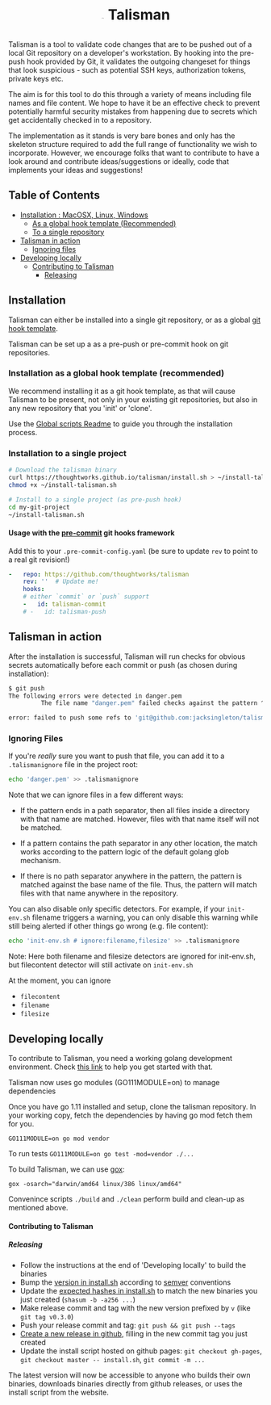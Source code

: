 <div style="display: flex; justify-content: center;">
	<h1 align="center">
		<img class=logo align=bottom width="5%" height="5%" src="https://thoughtworks.github.io/talisman/logo.svg" />
		Talisman</h1>
</div>

Talisman is a tool to validate code changes that are to be pushed out
of a local Git repository on a developer's workstation. By hooking
into the pre-push hook provided by Git, it validates the outgoing
changeset for things that look suspicious - such as potential SSH
keys, authorization tokens, private keys etc.

The aim is for this tool to do this through a variety of means
including file names and file content. We hope to have it be an
effective check to prevent potentially harmful security mistakes from
happening due to secrets which get accidentally checked in to a
repository.

The implementation as it stands is very bare bones and only has the
skeleton structure required to add the full range of functionality we
wish to incorporate. However, we encourage folks that want to
contribute to have a look around and contribute ideas/suggestions or
ideally, code that implements your ideas and suggestions!

## Table of Contents
- [Installation : MacOSX, Linux, Windows](#installation)
	- [As a global hook template (Recommended)](#installation-as-a-global-hook-template-(recommended))
	- [To a single repository](#installation-to-a-single-project) 
- [Talisman in action](#talisman-in-action)
	- [Ignoring files](#ignoring-files)
- [Developing locally](#developing-locally)
	- [Contributing to Talisman](#contributing-to-Talisman)
		- [Releasing](#releasing)  



## Installation

Talisman can either be installed into a single git repository, or as a global
[git hook template](https://git-scm.com/docs/git-init#_template_directory).

Talisman can be set up a as a pre-push or pre-commit hook on git repositories.


### Installation as a global hook template (recommended)
We recommend installing it as a git hook template, as that will cause
Talisman to be present, not only in your existing git repositories, but also in any new repository that you 'init' or
'clone'.

Use the [Global scripts Readme](global_install_scripts/Readme.md) to guide you through the installation process.

### Installation to a single project

```bash
# Download the talisman binary
curl https://thoughtworks.github.io/talisman/install.sh > ~/install-talisman.sh
chmod +x ~/install-talisman.sh
```

```bash
# Install to a single project (as pre-push hook)
cd my-git-project
~/install-talisman.sh
```

#### Usage with the [pre-commit](https://pre-commit.com) git hooks framework

Add this to your `.pre-commit-config.yaml` (be sure to update `rev` to point to
a real git revision!)

```yaml
-   repo: https://github.com/thoughtworks/talisman
    rev: ''  # Update me!
    hooks:
    # either `commit` or `push` support
    -   id: talisman-commit
    # -   id: talisman-push
```

## Talisman in action

After the installation is successful, Talisman will run checks for obvious secrets automatically before each commit or push (as chosen during installation):

```bash
$ git push
The following errors were detected in danger.pem
         The file name "danger.pem" failed checks against the pattern ^.+\.pem$

error: failed to push some refs to 'git@github.com:jacksingleton/talisman-demo.git'
```

### Ignoring Files

If you're *really* sure you want to push that file, you can add it to
a `.talismanignore` file in the project root:

```bash
echo 'danger.pem' >> .talismanignore
```

Note that we can ignore files in a few different ways:

* If the pattern ends in a path separator, then all files inside a
  directory with that name are matched. However, files with that name
  itself will not be matched.

* If a pattern contains the path separator in any other location, the
  match works according to the pattern logic of the default golang
  glob mechanism.

* If there is no path separator anywhere in the pattern, the pattern
  is matched against the base name of the file. Thus, the pattern will
  match files with that name anywhere in the repository.

You can also disable only specific detectors.
For example, if your `init-env.sh` filename triggers a warning, you can only disable
this warning while still being alerted if other things go wrong (e.g. file content):
```bash
echo 'init-env.sh # ignore:filename,filesize' >> .talismanignore
```
Note: Here both filename and filesize detectors are ignored for init-env.sh, but
filecontent detector will still activate on `init-env.sh`

At the moment, you can ignore

* `filecontent`
* `filename`
* `filesize`


## Developing locally

To contribute to Talisman, you need a working golang development
environment. Check [this link](https://golang.org/doc/install) to help
you get started with that.

Talisman now uses go modules (GO111MODULE=on) to manage dependencies

Once you have go 1.11 installed and setup, clone the talisman repository. In your
working copy, fetch the dependencies by having go mod fetch them for
you.

```` GO111MODULE=on go mod vendor ````

To run tests ```` GO111MODULE=on go test -mod=vendor ./...  ````

To build Talisman, we can use [gox](https://github.com/mitchellh/gox):

```` gox -osarch="darwin/amd64 linux/386 linux/amd64" ````

Convenince scripts ```./build``` and ```./clean``` perform build and clean-up as mentioned above.

#### Contributing to Talisman

##### Releasing

* Follow the instructions at the end of 'Developing locally' to build the binaries
* Bump the [version in install.sh](https://github.com/thoughtworks/talisman/blob/d4b1b1d11137dbb173bf681a03f16183a9d82255/install.sh#L10) according to [semver](https://semver.org/) conventions
* Update the [expected hashes in install.sh](https://github.com/thoughtworks/talisman/blob/d4b1b1d11137dbb173bf681a03f16183a9d82255/install.sh#L16-L18) to match the new binaries you just created (`shasum -b -a256 ...`)
* Make release commit and tag with the new version prefixed by `v` (like `git tag v0.3.0`)
* Push your release commit and tag: `git push && git push --tags`
* [Create a new release in github](https://github.com/thoughtworks/talisman/releases/new), filling in the new commit tag you just created
* Update the install script hosted on github pages: `git checkout gh-pages`, `git checkout master -- install.sh`, `git commit -m ...`

The latest version will now be accessible to anyone who builds their own binaries, downloads binaries directly from github releases, or uses the install script from the website.

